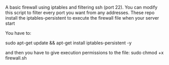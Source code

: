 A basic firewall using iptables and filtering ssh (port 22).
You can modify this script to filter every port you want from any addresses.
These repo install the iptables-persistent to execute the firewall file when your server start

You have to:

  sudo apt-get update && apt-get install iptables-persistent -y

and then you have to give execution permissions to the file:
sudo chmod +x firewall.sh
